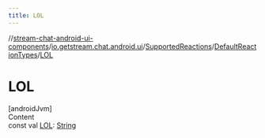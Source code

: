 ```yaml
---
title: LOL
---
```

//[stream-chat-android-ui-components](../../../../index.md)/[io.getstream.chat.android.ui](../../index.md)/[SupportedReactions](../index.md)/[DefaultReactionTypes](index.md)/[LOL](LOL.md)



# LOL  
[androidJvm]  
Content  
const val [LOL](LOL.md): [String](https://kotlinlang.org/api/latest/jvm/stdlib/kotlin/-string/index.html)  



